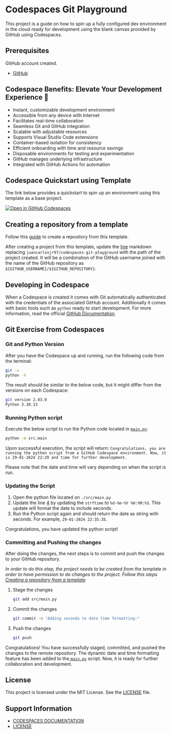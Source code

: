 # Codespaces Git Playground

This project is a guide on how to spin up a fully configured dev environment in the cloud ready for development using the blank canvas provided by GitHub using Codespaces.

## Prerequisites

GitHub account created.

- [GitHub](https://docs.github.com/en/get-started/quickstart/creating-an-account-on-github)

## Codespace Benefits: Elevate Your Development Experience 🚀

- Instant, customizable development environment
- Accessible from any device with Internet
- Facilitates real-time collaboration
- Seamless Git and GitHub integration
- Scalable with adjustable resources
- Supports Visual Studio Code extensions
- Container-based isolation for consistency
- Efficient onboarding with time and resource savings
- Disposable environments for testing and experimentation
- GitHub manages underlying infrastructure
- Integrated with GitHub Actions for automation

## Codespace Quickstart using Template

The link below provides a quickstart to spin up an environment using this template as a base project.

[![Open in GitHub Codespaces](https://github.com/codespaces/badge.svg)](https://codespaces.new/juancarlosjr97/codespaces-git-playground?quickstart=1)

## Creating a repository from a template

Follow this [guide](https://docs.github.com/en/repositories/creating-and-managing-repositories/creating-a-repository-from-a-template) to create a repository from this template.

After creating a project from this template, update the [line](#codespace-quickstart-using-template) markdown replacing `juancarlosjr97/codespaces-git-playground` with the path of the project created. It will be a combination of the GitHub username joined with the name of the GitHub repository as `${GITHUB_USERNAME}/${GITHUB_REPOSITORY}`.

## Developing in Codespace

When a Codespace is created it comes with Git automatically authenticated with the credentials of the associated GitHub account. Additionally it comes with basic tools such as `python` ready to start development. For more information, read the official [GitHub Documentation](https://docs.github.com/en/codespaces/developing-in-a-codespace/developing-in-a-codespace).

## Git Exercise from Codespaces

### Git and Python Version

After you have the Codespace up and running, run the following code from the terminal:

```bash
git -v
python -V
```

The result should be similar to the below code, but it might differ from the versions on each Codespace:

```bash
git version 2.43.0
Python 3.10.13
```

### Running Python script

Execute the below script to run the Python code located in [`main.py`](./src/main.py):

```bash
python -m src.main
```

Upon successful execution, the script will return: `Congratulations, you are running the python script from a GitHub Codespace environment. Now, it is 29-01-2024 22:29 and time for further development.`

Please note that the date and time will vary depending on when the script is run.

### Updating the Script

1. Open the python file located on `./src/main.py`
2. Update the line [4](./src/main.py#6) by updating the `strftime` to `%d-%m-%Y %H:%M:%S`. This update will format the date to include seconds.
3. Run the Python script again and should return the date as string with seconds. For example, `29-01-2024 22:35:35`.

Congratulations, you have updated the python script!

### Committing and Pushing the changes

After doing the changes, the next steps is to commit and push the changes to your GitHub repository.

_In order to do this step, the project needs to be created from the template in order to have permission to do changes to the project. Follow this steps [Creating a repository from a template](#creating-a-repository-from-a-template)_

1. Stage the changes

   ```bash
   git add src/main.py
   ```

2. Commit the changes

   ```bash
   git commit -m "Adding seconds to date time formatting:"
   ```

3. Push the changes

   ```bash
   git push
   ```

Congratulations! You have successfully staged, committed, and pushed the changes to the remote repository. The dynamic date and time formatting feature has been added to the[ `main.py`](./src/main.py) script. Now, it is ready for further collaboration and development.

## License

This project is licensed under the MIT License. See the [LICENSE](./LICENSE) file.

## Support Information

- [CODESPACES DOCUMENTATION](https://docs.github.com/en/codespaces)
- [LICENSE](./LICENSE.md)
